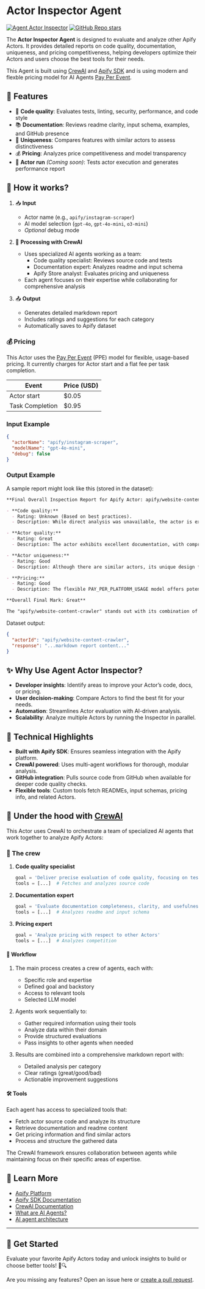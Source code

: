 # Actor Inspector Agent

[![Agent Actor Inspector](https://apify.com/actor-badge?actor=jakub.kopecky/agent-actor-inspector)](https://apify.com/jakub.kopecky/agent-actor-inspector)
[![GitHub Repo stars](https://img.shields.io/github/stars/apify/agent-actor-inspector)](https://github.com/apify/agent-actor-inspector/stargazers)

The **Actor Inspector Agent** is designed to evaluate and analyze other Apify Actors.
It provides detailed reports on code quality, documentation, uniqueness, and pricing competitiveness, helping developers optimize their Actors and users choose the best tools for their needs.

This Agent is built using [CrewAI](https://docs.crewai.com/) and [Apify SDK](https://docs.apify.com/sdk/python) and is using modern and flexble pricing model for AI Agents [Pay Per Event](https://docs.apify.com/sdk/js/docs/next/guides/pay-per-event).

## 🎯 Features

- 🧪 **Code quality**: Evaluates tests, linting, security, performance, and code style
- 📚 **Documentation**: Reviews readme clarity, input schema, examples, and GitHub presence
- 💫 **Uniqueness**: Compares features with similar actors to assess distinctiveness
- 💰 **Pricing**: Analyzes price competitiveness and model transparency
- 🚧 **Actor run** _(Coming soon)_: Tests actor execution and generates performance report

## 🔄 How it works?

1. 📥 **Input**
   - Actor name (e.g., `apify/instagram-scraper`)
   - AI model selection (`gpt-4o`, `gpt-4o-mini`, `o3-mini`)
   - _Optional_ debug mode

2. 🤖 **Processing with CrewAI**
   - Uses specialized AI agents working as a team:
     - Code quality specialist: Reviews source code and tests
     - Documentation expert: Analyzes readme and input schema
     - Apify Store analyst: Evaluates pricing and uniqueness
   - Each agent focuses on their expertise while collaborating for comprehensive analysis

3. 📤 **Output**
   - Generates detailed markdown report
   - Includes ratings and suggestions for each category
   - Automatically saves to Apify dataset

### 💰 Pricing

This Actor uses the [Pay Per Event](https://docs.apify.com/sdk/js/docs/next/guides/pay-per-event) (PPE) model for flexible, usage-based pricing. It currently charges for Actor start and a flat fee per task completion.

| Event                  | Price (USD) |
|------------------------|-------------|
| Actor start            | $0.05       |
| Task Completion        | $0.95       |

### Input Example

```json
{
  "actorName": "apify/instagram-scraper",
  "modelName": "gpt-4o-mini",
  "debug": false
}
```

### Output Example

A sample report might look like this (stored in the dataset):

```markdown
**Final Overall Inspection Report for Apify Actor: apify/website-content-crawler**

- **Code quality:**
  - Rating: Unknown (Based on best practices).
  - Description: While direct analysis was unavailable, the actor is expected to follow best practices, ensuring organized, efficient, and secure code.

- **Actor quality:**
  - Rating: Great
  - Description: The actor exhibits excellent documentation, with comprehensive guidance, use case examples, detailed input properties, and a user-friendly design that aligns with best practices.

- **Actor uniqueness:**
  - Rating: Good
  - Description: Although there are similar actors, its unique design for LLM integration and enhanced HTML processing options provide it with a distinct niche.

- **Pricing:**
  - Rating: Good
  - Description: The flexible PAY_PER_PLATFORM_USAGE model offers potential cost-effectiveness, particularly for large-scale operations, compared to fixed models.

**Overall Final Mark: Great**

The "apify/website-content-crawler" stands out with its combination of quality documentation, unique features tailored for modern AI applications, and competitive pricing strategy, earning it a "Great" overall assessment. While information on code quality couldn't be directly assessed, the actor's thought-out documentation and broad feature set suggest adherence to high standards.
```

Dataset output:
```json
{
  "actorId": "apify/website-content-crawler",
  "response": "...markdown report content..."
}
```

## ✨ Why Use Agent Actor Inspector?

- **Developer insights**: Identify areas to improve your Actor’s code, docs, or pricing.
- **User decision-making**: Compare Actors to find the best fit for your needs.
- **Automation**: Streamlines Actor evaluation with AI-driven analysis.
- **Scalability**: Analyze multiple Actors by running the Inspector in parallel.

## 🔧 Technical Highlights

- **Built with Apify SDK**: Ensures seamless integration with the Apify platform.
- **CrewAI powered**: Uses multi-agent workflows for thorough, modular analysis.
- **GitHub integration**: Pulls source code from GitHub when available for deeper code quality checks.
- **Flexible tools**: Custom tools fetch READMEs, input schemas, pricing info, and related Actors.

## 🤖 Under the hood with [CrewAI](https://docs.crewai.com/)

This Actor uses CrewAI to orchestrate a team of specialized AI agents that work together to analyze Apify Actors:

### 👥 The crew

1. **Code quality specialist**
   ```python
   goal = 'Deliver precise evaluation of code quality, focusing on tests, linting, code smells, security, performance, and style'
   tools = [...]  # Fetches and analyzes source code
   ```

2. **Documentation expert**
   ```python
   goal = 'Evaluate documentation completeness, clarity, and usefulness for potential users'
   tools = [...]  # Analyzes readme and input schema
   ```

3. **Pricing expert**
   ```python
   goal = 'Analyze pricing with respect to other Actors'
   tools = [...]  # Analyzes competition
   ```

#### 🔄 Workflow

1. The main process creates a crew of agents, each with:
   - Specific role and expertise
   - Defined goal and backstory
   - Access to relevant tools
   - Selected LLM model

2. Agents work sequentially to:
   - Gather required information using their tools
   - Analyze data within their domain
   - Provide structured evaluations
   - Pass insights to other agents when needed

3. Results are combined into a comprehensive markdown report with:
   - Detailed analysis per category
   - Clear ratings (great/good/bad)
   - Actionable improvement suggestions

#### 🛠️ Tools

Each agent has access to specialized tools that:
- Fetch actor source code and analyze its structure
- Retrieve documentation and readme content
- Get pricing information and find similar actors
- Process and structure the gathered data

The CrewAI framework ensures collaboration between agents while maintaining focus on their specific areas of expertise.


## 📖 Learn More

- [Apify Platform](https://apify.com)
- [Apify SDK Documentation](https://docs.apify.com/sdk/python)
- [CrewAI Documentation](https://docs.crewai.com)
- [What are AI Agents?](https://blog.apify.com/what-are-ai-agents/)
- [AI agent architecture](https://blog.apify.com/ai-agent-architecture)

---

## 🚀 Get Started

Evaluate your favorite Apify Actors today and unlock insights to build or choose better tools! 🤖🔍

Are you missing any features?  Open an issue here or [create a pull request](https://github.com/apify/agent-actor-inspector/pulls).
